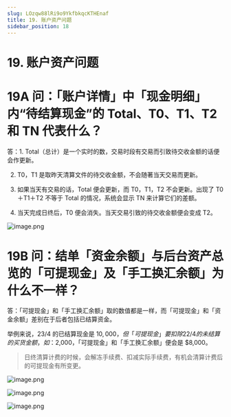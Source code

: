 ```yaml
---
slug: LOzqw88lRi9o9YkfbkqcKTHEnaf
title: 19. 账户资产问题
sidebar_position: 18
---
```



# 19. 账户资产问题


# 19A 问：「账户详情」中「现金明细」内“待结算现金”的 Total、T0、T1、T2 和 TN 代表什么？


答：1. Total（总计）是一个实时的数，交易时段有交易而引致待交收金额的话便会作更新。


2. T0，T1 是取昨天清算文件的待交收金额，不会随著当天交易而更新。


3. 如果当天有交易的话，Total 便会更新，而 T0，T1，T2 不会更新。出现了 T0＋T1＋T2 不等于 Total 的情况，系统会显示 TN 来计算它们的差额。


4. 当天完成日终后，T0 便会消失。当天交易引致的待交收金额便会变成 T2。


![image.png](/assets/4f029f0092e5b54ebea6a66ee9cdb7a4.png)


# 19B 问：结单「资金余额」与后台资产总览的「可提现金」及「手工换汇余额」为什么不一样？


答：「可提现金」和「手工换汇余额」取的数值都是一样，而「可提现金」和「资金余额」差别在于后者包括已结算资金。


举例来说，23/4 的已结算现金是 $10,000，但「可提现金」要扣除 22/4 的未结算的买货金额，如：$2,000，「可提现金」和「手工换汇余额」便会是 $8,000。

> 日终清算计费的时候，会解冻手续费、扣减实际手续费，有机会清算计费后的可提现金有所变更。

![image.png](/assets/098e073fba12f8881ce10fefc1367253.png)


![image.png](/assets/1a75b1ed7504873235dfc96e49d9302f.png)


![image.png](/assets/f84c2d00d4fa3784e48e0742f0fed7a2.png)

